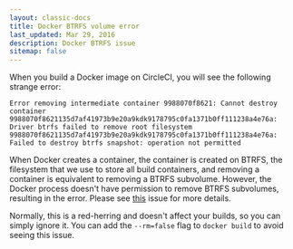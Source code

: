 ```yaml
---
layout: classic-docs
title: Docker BTRFS volume error
last_updated: Mar 29, 2016
description: Docker BTRFS issue
sitemap: false
---
```


When you build a Docker image on CircleCI, you will see the following strange error:

```
Error removing intermediate container 9988070f8621: Cannot destroy container 9988070f8621135d7af41973b9e20a9kdk9178795c0fa1371b0ff111238a4e76a: Driver btrfs failed to remove root filesystem 9988070f8621135d7af41973b9e20a9kdk9178795c0fa1371b0ff111238a4e76a: Failed to destroy btrfs snapshot: operation not permitted
```

When Docker creates a container, the container is created on BTRFS, the 
filesystem that we use to store all build containers, and removing a container 
is equivalent to removing a BTRFS subvolume. However, the Docker process doesn't 
have permission to remove BTRFS subvolumes, resulting in the error. 
Please see [this](https://github.com/docker/docker/issues/9939) issue 
for more details.

Normally, this is a red-herring and doesn't affect your builds, so you can simply 
ignore it. You can add the `--rm=false` flag to `docker build` to avoid seeing 
this issue.
